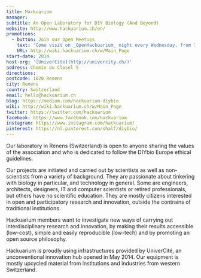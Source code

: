 ```yaml
---
title: Hackuarium
manager:
subtitle: An Open Laboratory for DIY Biology (And Beyond)
website: http://www.hackuarium.ch/en/
promotions:
  - button: Join our Open Meetups
    text: 'Come visit on _OpenHackuarium_ night every Wednesday, from 7:30-10:30 '
    URL: http://wiki.hackuarium.ch/w/Main_Page
start-date: 2014
host-org: '[UniverCite](http://univercity.ch/)'
address: Chemin du Closel 5
directions:
postcode: 1020 Renens
city: Renens
country: Switzerland
email: hello@hackuarium.ch
blog: https://medium.com/hackuarium-diybio
wiki: http://wiki.hackuarium.ch/w/Main_Page
twitter: https://twitter.com/hackuarium
facebook: https://www.facebook.com/hackuarium
instagram: https://www.instagram.com/hackuarium/
pinterest: https://nl.pinterest.com/shalf/diybio/
---
```


Our laboratory in Renens (Switzerland) is open to anyone sharing the values of the association and who is dedicated to follow the DIYbio Europe ethical guidelines.

Our projects are initiated and carried out by scientists as well as non-scientists from a variety of background. They are passionate about tinkering with biology in particular, and technology in general. Some are engineers, architects, designers, IT and computer scientists or retired professionals, but others have no scientific education. They are mostly citizens interested in open and participatory research and innovation, outside the contrains of traditional institutions.

Hackuarium members want to investigate new ways of carrying out interdisciplinary research and innovation, by making their results accessible (low-cost), simple and easily reproducible (low-tech) and by promoting an open source philosophy.

Hackuarium is proudly using infrastructures provided by UniverCité, an unconventional innovation hub opened in May 2014. Our equipment is mostly upcycled material from institutions and industries from western Switzerland.
